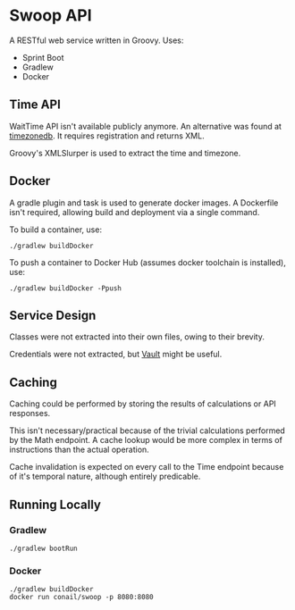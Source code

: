 # Swoop API

A RESTful web service written in Groovy.  Uses:

- Sprint Boot
- Gradlew
- Docker

## Time API

WaitTime API isn't available publicly anymore.  An alternative was found at [timezonedb](http://timezonedb.com).  It requires registration and returns XML.

Groovy's XMLSlurper is used to extract the time and timezone.

## Docker

A gradle plugin and task is used to generate docker images.  A Dockerfile isn't required, allowing build and deployment via a single command.

To build a container, use:

```
./gradlew buildDocker
```

To push a container to Docker Hub (assumes docker toolchain is installed), use:

```
./gradlew buildDocker -Ppush
```

## Service Design

Classes were not extracted into their own files, owing to their brevity.

Credentials were not extracted, but [Vault](https://www.vaultproject.io/) might be useful.

## Caching

Caching could be performed by storing the results of calculations or API responses.  

This isn't necessary/practical because of the trivial calculations performed by the Math endpoint.  A cache lookup would be more complex in terms of instructions than the actual operation.  

Cache invalidation is expected on every call to the Time endpoint because of it's temporal nature, although entirely predicable.  

## Running Locally

### Gradlew

```
./gradlew bootRun
```

### Docker 

```
./gradlew buildDocker
docker run conail/swoop -p 8080:8080
```

